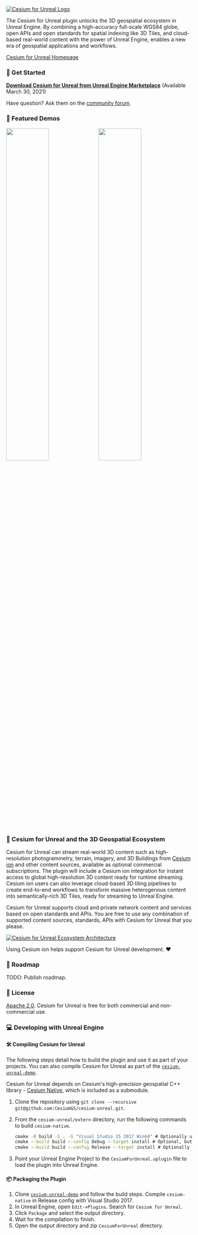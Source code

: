 [![Cesium for Unreal Logo](Content/Cesium-for-Unreal-Logo-WhiteBGH.jpg)](https://www.unrealengine.com/marketplace/en-US/87b0d05800a545d49bf858ef3458c4f7)

The Cesium for Unreal plugin unlocks the 3D geospatial ecosystem in Unreal Engine. By combining a high-accuracy full-scale WGS84 globe, open APIs and open standards for spatial indexing like 3D Tiles, and cloud-based real-world content with the power of Unreal Engine, enables a new era of geospatial applications and workflows.

[Cesium for Unreal Homepage](https://cesium.com/cesium-for-unreal)

### :rocket: Get Started

**[Download Cesium for Unreal from Unreal Engine Marketplace](https://www.unrealengine.com/marketplace/en-US/87b0d05800a545d49bf858ef3458c4f7)** (Available March 30, 2021)

Have question? Ask them on the [community forum](https://community.cesium.com).

### :clap: Featured Demos

<p>
<a href="https://github.com/CesiumGS/cesium-unreal-demo"><img src="https://cesium.com/images/cesium-for-unreal/melbourne.jpg" width="48%" /></a>&nbsp;
<a href="https://www.unrealengine.com/en-US/industry/project-anywhere"><img src="https://cesium.com/blog/images/2020/11-30/Project-Anywhere-3.jpg" width="48%" /></a>&nbsp;
<br/>
<br/>
</p>

### :house_with_garden: Cesium for Unreal and the 3D Geospatial Ecosystem

Cesium for Unreal can stream real-world 3D content such as high-resolution photogrammetry, terrain, imagery, and 3D Buildings from [Cesium ion](https://cesium.com/cesium-ion) and other content sources, available as optional commercial subscriptions. The plugin will include a Cesium ion integration for instant access to global high-resolution 3D content ready for runtime streaming. Cesium ion users can also leverage cloud-based 3D tiling pipelines to create end-to-end workflows to transform massive heterogenous content into semantically-rich 3D Tiles, ready for streaming to Unreal Engine.

Cesium for Unreal supports cloud and private network content and services based on open standards and APIs. You are free to use any combination of supported content sources, standards, APIs with Cesium for Unreal that you please.

[![Cesium for Unreal Ecosystem Architecture](https://cesium.com/images/graphics/unreal-pipeline.png)](https://cesium.com/cesium-for-unreal)

Using Cesium ion helps support Cesium for Unreal development. :heart:

### :card_index: Roadmap

TODO: Publish roadmap.

### :green_book: License

[Apache 2.0](http://www.apache.org/licenses/LICENSE-2.0.html). Cesium for Unreal is free for both commercial and non-commercial use.

### :computer: Developing with Unreal Engine

#### :hammer_and_wrench: Compiling Cesium for Unreal

The following steps detail how to build the plugin and use it as part of your projects. You can also compile Cesium for Unreal as part of the [`cesium-unreal-demo`](https://github.com/CesiumGS/cesium-unreal-demo.git).

Cesium for Unreal depends on Cesium's high-precision geospatial C++ library - [Cesium Native](https://github.com/CesiumGS/cesium-native), which is included as a submodule.

1. Clone the repository using `git clone --recursive git@github.com:CesiumGS/cesium-unreal.git`.
2. From the `cesium-unreal/extern` directory, run the following commands to build `cesium-native`.

    ```cmd
    cmake -B build -S . -G "Visual Studio 15 2017 Win64" # Optionally use "Visual Studio 16 2019"
    cmake --build build --config Debug --target install # Optional, but recommended for debugging
    cmake --build build --config Release --target install # Optionally compile with --config RelWithDebInfo or MinSizeRel.
    ```

3. Point your Unreal Engine Project to the `CesiumForUnreal.uplugin` file to load the plugin into Unreal Engine.

#### :package: Packaging the Plugin

1. Clone [`cesium-unreal-demo`](https://github.com/CesiumGS/cesium-unreal-demo.git) and follow the build steps. Compile `cesium-native` in Release config with Visual Studio 2017.
2. In Unreal Engine, open `Edit->Plugins`. Search for `Cesium for Unreal`.
3. Click `Package` and select the output directory.
4. Wait for the compilation to finish.
5. Open the output directory and zip `CesiumForUnreal` directory.
